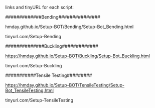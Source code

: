 links and tinyURL for each script:

#############Bending###############

hmday.github.io/Setup-BOT/Bending/Setup-Bot_Bending.html

tinyurl.com/Setup-Bending


##############Buckling#############

https://hmday.github.io/Setup-BOT/Buckling/Setup-Bot_Buckling.html

tinyurl.com/Setup-Buckling


###########Tensile Testing#########

https://hmday.github.io/Setup-BOT/TensileTesting/Setup-Bot_TensileTesting.html

tinyurl.com/Setup-TensileTesting

